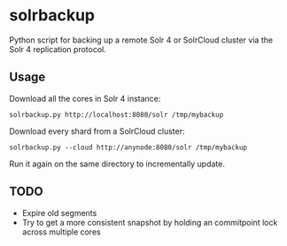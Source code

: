 solrbackup
==========

Python script for backing up a remote Solr 4 or SolrCloud cluster
via the Solr 4 replication protocol.

Usage
-----

Download all the cores in Solr 4 instance:

    solrbackup.py http://localhost:8080/solr /tmp/mybackup

Download every shard from a SolrCloud cluster:
    
    solrbackup.py --cloud http://anynode:8080/solr /tmp/mybackup

Run it again on the same directory to incrementally update.

TODO
----

* Expire old segments
* Try to get a more consistent snapshot by holding an commitpoint lock across multiple cores
